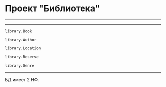 # Проект "Библиотека"

---



---

`library.Book`  


`library.Author`  


`library.Location`  


`library.Reserve`  


`library.Genre`  


---

БД имеет 2 НФ.
